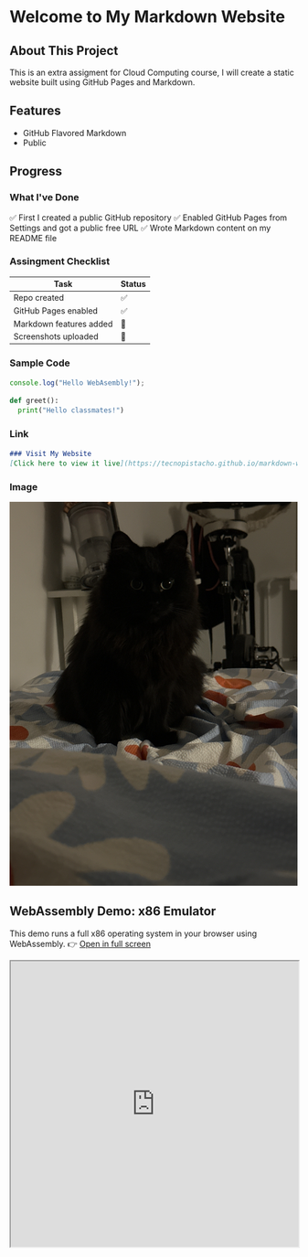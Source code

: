 # Welcome to My Markdown Website

## About This Project
This is an extra assigment for Cloud Computing course, I will create a static website built using GitHub Pages and Markdown. 

## Features
- GitHub Flavored Markdown
- Public

## Progress
### What I've Done
✅  First I created a public GitHub repository
✅  Enabled GitHub Pages from Settings and got a public free URL
✅  Wrote Markdown content on my README file

### Assingment Checklist
| Task                      | Status |
|--------------------------|--------|
| Repo created             | ✅     |
| GitHub Pages enabled     | ✅     |
| Markdown features added  | 🔄     |
| Screenshots uploaded     | 🔄     |

### Sample Code
```javascript 
console.log("Hello WebAsembly!");
```

```python
def greet():
  print("Hello classmates!")
```

### Link
```markdown
### Visit My Website
[Click here to view it live](https://tecnopistacho.github.io/markdown-website/)
```

### Image
![Random Image](mochi.png)


## WebAssembly Demo: x86 Emulator

This demo runs a full x86 operating system in your browser using WebAssembly.
👉 [Open in full screen](https://copy.sh/v86/)

<iframe src="https://copy.sh/v86/" width="100%" height="500px" title="x86 Emulator"></iframe>

